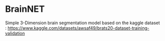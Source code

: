 # BrainNET
Simple 3-Dimension brain segmentation model based on the kaggle dataset : https://www.kaggle.com/datasets/awsaf49/brats20-dataset-training-validation

